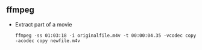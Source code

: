 ## ffmpeg

- Extract part of a movie

  ```
  ffmpeg -ss 01:03:18 -i originalfile.m4v -t 00:00:04.35 -vcodec copy -acodec copy newfile.m4v
  ```
